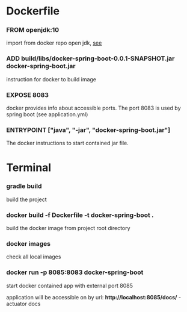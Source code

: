 
# Dockerfile

### FROM openjdk:10

import from docker repo open jdk, [see](https://hub.docker.com/_/openjdk/) 

### ADD build/libs/docker-spring-boot-0.0.1-SNAPSHOT.jar docker-spring-boot.jar

instruction for docker to build image

### EXPOSE 8083

docker provides info about accessible ports.
The port 8083 is used by spring boot (see application.yml)

### ENTRYPOINT ["java", "-jar", "docker-spring-boot.jar"]

The docker instructions to start contained jar file.


# Terminal

### gradle build
build the project

### docker build -f Dockerfile -t docker-spring-boot .

build the docker image from project root directory

### docker images
check all local images

### docker run -p 8085:8083 docker-spring-boot
start docker contained app with external port 8085

application will be accessible on by url:
**http://localhost:8085/docs/** - actuator docs
